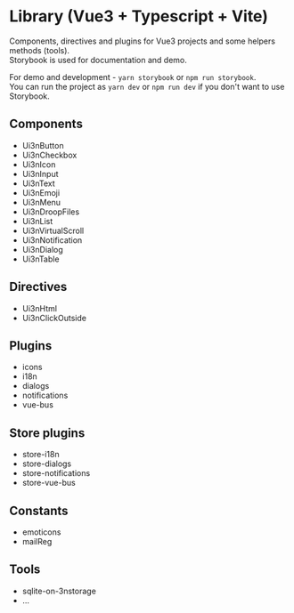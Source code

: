 # Library (Vue3 + Typescript + Vite)

Components, directives and plugins for Vue3 projects and some helpers methods (tools).  
Storybook is used for documentation and demo.  
  
For demo and development - `yarn storybook` or `npm run storybook`.  
You can run the project as `yarn dev` or `npm run dev` if you don't want to use Storybook.

## Components
  - Ui3nButton
  - Ui3nCheckbox
  - Ui3nIcon
  - Ui3nInput
  - Ui3nText
  - Ui3nEmoji
  - Ui3nMenu
  - Ui3nDroopFiles
  - Ui3nList
  - Ui3nVirtualScroll
  - Ui3nNotification
  - Ui3nDialog
  - Ui3nTable

## Directives
  - Ui3nHtml
  - Ui3nClickOutside

## Plugins
  - icons
  - i18n
  - dialogs
  - notifications
  - vue-bus

## Store plugins
  - store-i18n
  - store-dialogs
  - store-notifications
  - store-vue-bus

## Constants
  - emoticons
  - mailReg

## Tools
  - sqlite-on-3nstorage
  - ...
